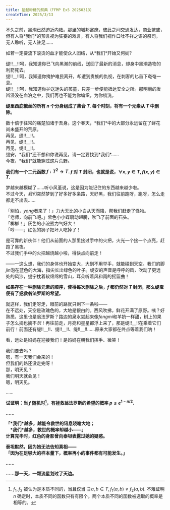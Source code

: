 ```yaml
---
title: 拾起砂糖的祭典（FFMP Ex5 20250313）
createTime: 2025/3/13
---
```


不久之前，黑潮已然迫近内陆。那里的城邦富庶，彼此之间交通发达，商业繁盛，但有人将\*我们\*的预言视为狂妄的戏言，有人将我们视作口吐不祥之语的祭司，无人聆听，无人驻足……

如若一定要流下滚烫的血才能使众人团结，从\*我们\*开始又何妨?  

缇!!＿!!呵，我知道你已飞向黑潮的前线，送回了最新的消息，却身中黑潮造物的利箭死去。  
缇!!＿!!呵，我知道你掩护难民离开，却遭到贵族的仇视，在刺客的匕首下奄奄一息。  
缇!!＿!!呵，我知道你护送迷失的孩童，只差一步便能抵达安全之所。那明丽的发辫浸没在血泊之中，我们再也不能为你编织，为你梳洗。

**缇里西庇俄丝的所有 $n$ 个分身组成了集合 $T$. 每个时刻，将有一个元素从 $T$ 中删除。**

数十倍于往常的痛楚加诸于吾身。这个春天，\*我们\*中的大部分永远留在了鲜花尚未盛开的荒原。  
再见，缇!!＿!!。  
再见，缇!!＿!!。  
再见，缇!!＿!!。  
缇安，\*我们\*还不想和你说再见，请一定要找到\*我们\*……  
今夜，\*我们\*就能穿过这片荒野。

**我们有一个二元函数 $f: T^2 \to T$. $f$ 对 $T$ 封闭，也就是说，$\forall x, y \in T, f(x, y) \in T$.**

梦越来越模糊了……听小风堇说，这是因为能记住的东西越来越少啦。  
不过今天，*我们*突然梦到了好多好多条路，天好黑，我们往前跑呀，跑呀，怎么走都走不出去……  

「别怕，*yong*者来了！」力大无比的小白从天而降，帮我们赶走了怪物。  
「老师，向前飞吧。」紫色小小蝶扇动翅膀，吹飞了前面的石头。  
「梆梆！」灰色的小浣熊力气好大！  
「哼——」红色的狮子把坏人吃掉了！  

是可靠的新伙伴！他们从前面的人那里接过手中的火把，火光一个接一个点亮，赶跑了黑夜。  
不过我们手中的火把越烧越小啦，得快点向前走！  

——一这么想，我们的身体也开始变大，大到不用举手，就能碰到天空。我们的脚*jin*泡在蓝色的大海，指尖长出绿色的叶子。缇安的声音是呼呼的风，吹动了更远处的风沙，缇宁枕着软绵绵的雪山，耳朵听着风和雨的摇篮曲！

**如果存在一种删除元素的顺序，使得每次删除之后，$f$ 都仍然对 $T$ 封闭，那么缇宝便有了拯救翁法罗斯的希望。**

就这样，我们走呀走，眼前的路就只剩下一条啦——  
在不远处，天空是玫瑰色的，大地是银白的。西风吹拂，鲜花开满了原野。咦？好熟悉，这里也是翁法罗斯？路边的泉水尝起来像*fengmi*和羊奶一样甜，树上的果子怎么摘也摘不*玩*！再往前走，月亮和星星都浮上来了，那是缇!!＿!!在乘着它们前行！前面还有缇!!＿!!、缇!!＿!!、缇!!＿!!……原来大家都在终点等着我们呐！  

看，远处是妈妈在迎接我们！是妈妈在朝我们挥手、微笑！  

我们要去吗？  
嗯，有一天我们会来的！  
但我们的路还没走完呀！  
那，明天见？  
我们明天就会见！  
嗯，明天见。

……

**试证明：当 $f$ 随机时[^1]，有拯救翁法罗斯的希望的概率 $p \le e^{1-n/2}$.**

***……***

**「\*我们\*越多，越能令救世的讯息晓喻大地；  
　\*我们\*越多，救世的概率却越小——」  
计算完毕时，红色的身影曾向泰坦表露过她的疑惑。**

**泰坦默然，因为她无法告知真相——  
「因为在足够大的样本量下，概率再小的事件都有可能发生。」**

***……***

**……那一天，一颗流星划过了天边。**

[^1]: $f_1, f_2$ 被认为是本质不同的，当且仅当 $\exists a, b \in T, f_1(a,b) \neq f_2(a,b)$. 不难证明 $n$ 确定时，本质不同的函数只有有限个。两个本质不同的函数被选取的概率是相等的。
